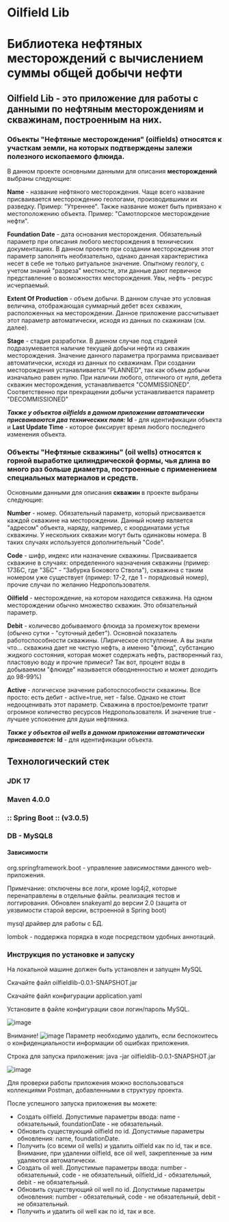# **Oilfield Lib**
# Библиотека нефтяных месторождений с вычислением суммы общей добычи нефти
## Oilfield Lib - это приложение для работы с данными по нефтяным месторождениям и скважинам, построенным на них.

### Объекты "Нефтяные месторождения" (oilfields) относятся к участкам земли, на которых подтверждены залежи полезного ископаемого флюида.

В данном проекте основными данными для описания **месторождений** выбраны следующие:

**Name** - название нефтяного месторождения. Чаще всего название присваивается месторождению геологами, производившими их разведку. Пример: "Утреннее".
Также название может быть привязано к местоположению объекта. Пример: "Самотлорское месторождение нефти".

**Foundation Date** - дата основания месторождения. Обязательный параметр при описания любого месторождения в технических документациях.
В данном проекте при создании месторождения этот параметр заполнять необязательно, однако данная характеристика несет в себе не только ритуальное значение.
Опытному геологу, с учетом знаний "разреза" местности, эти данные дают первичное представление о возможностях месторождения. Увы, нефть - ресурс исчерпаемый.

**Extent Of Production** - объем добычи. В данном случае это условная величина, отображающая суммарный дебет всех скважин, расположенных на месторождении.
Данное приложение рассчитывает этот параметр автоматически, исходя из данных по скажинам (см. далее).

**Stage** - стадия разработки. В данном случае под стадией подразумевается наличие текущей добычи нефти из скважин месторождения. 
Значение данного параметра программа присваивает автоматически, исходя из данных по скважинам. При создании месторождения устанавливается "PLANNED", так как
объем добычи изначально равен нулю. При наличии любого, отличного от нуля, дебета скважин месторождения, устанавливается "COMMISSIONED". 
Соответственно при прекращении добычи устанавливается параметр "DECOMMISSIONED"

***Также у объектов oilfields в данном приложении автоматически присваиваются два технических поля:*** **Id** - для идентификации объекта и
**Last Update Time** - которое фиксирует время любого последнего изменения объекта.

### Объекты "Нефтяные скважины" (oil wells) относятся к горной выработке цилиндрической формы, чья длина во много раз больше диаметра, построенные с применением специальных материалов и средств.

Основными данными для описания **скважин** в проекте выбраны следующие:

**Number** - номер. Обязательный параметр, который присваивается каждой скважине на месторождении. Данный номер является "адресом" объекта,
наряду, например, с координатами устья скважины. У нескольких скважин могут быть одинаковы номера. В таких случаях используется дополнительный "Code".

**Code** - шифр, индекс или назначение скважины. Присваивается скважине в случаях: определенного назначения
скважины (пример: 17ЗБС, где "ЗБС" - "Забурка Бокового Ствола"),
скважина с таким номером уже существует (пример: 17-2, где 1 - порядковый номер), прочие случаи по желанию Недропользователя.

**Oilfield** - месторождение, на котором находится скважина. На одном месторождении обычно множество скважин. Это обязательный параметр.

**Debit** - количесво добываемого флюида за промежуток времени (обычно сутки - "суточный дебет"). Основной показатель работоспособности скважины.
(Лирическое отступление. А вы знали что... скважина дает не чистую нефть, а именно "флюид", субстанцию жидкого состояния, которая может содержать нефть,
растворенный газ, пластовую воду и прочие примеси? Так вот, процент воды в добываемом "флюиде" называется обводненностью и может доходить до 98-99%)

**Active** - логическое значение работоспособности скважины. Все просто: есть дебит - active=true, нет - false. Однако не стоит недооценивать этот параметр.
Скважина в простое/ремонте тратит огромное количество ресурсов Недропользователя. И значение true - лучшее успокоение для души нефтяника.

***Также у объектов oil wells в данном приложении автоматически присваивается:*** **Id** - для идентификации объекта.

## Технологический стек
### JDK 17
### Maven 4.0.0
### :: Spring Boot :: (v3.0.5)

### DB - MySQL8

#### Зависимости
org.springframework.boot - управление зависимостями данного web-приложения. 

Примечание: отключены все логи, кроме log4j2, которые перенаправлены в отдельные файлы. реализация тестов и логгирования. Обновлен snakeyaml до версии 2.0 (защита от уязвимости старой версии, встроенной в Spring boot)

mysql драйвер для работы с БД.

lombok - поддержка порядка в коде посредством удобных аннотаций.

### Инструкция по установке и запуску
На локальной машине должен быть установлен и запущен MySQL

Скачайте файл oilfieldlib-0.0.1-SNAPSHOT.jar

Скачайте файл конфигурации application.yaml

Установите в файле конфигурации свои логин/пароль MySQL.

![image](https://user-images.githubusercontent.com/120375170/232064520-4f3c6c16-1654-4786-be91-42507a79b3d9.png)


Внимание! ![image](https://user-images.githubusercontent.com/120375170/232072131-98055812-c77c-4402-847c-f3252f10cb05.png)
Параметр необходимо удалить, если беспокоитесь о конфиденциальности информации об ошибках приложения.

Строка для запуска приложения: java -jar oilfieldlib-0.0.1-SNAPSHOT.jar

![image](https://user-images.githubusercontent.com/120375170/232073638-062df8b3-c2a3-4d53-bb74-b126619b8c9e.png)

Для проверки работы приложения можно воспользоваться коллекциями Postman, добавленными в структуру проекта.

После успешного запуска приложения вы можете:
+ Создать oilfield. Допустимые параметры ввода: name - обязательный, foundationDate - не обязательный.
+ Обновить существующий oilfield по id. Допустимые параметры обновления: name, foundationDate.
+ Получить (со всеми oil wells) и удалить oilfield как по id, так и все. Внимание, при удалении oilfield, все oil well, закрепленные за ним удаляются автоматически.
+ Создать oil well. Допустимые параметры ввода: number - обязательный, code - не обязательный, oilfield_id - обязательный, debit - не обязательный.
+ Обновить существующий oil well по id. Допустимые параметры обновления: number - обязательный, code - не обязательный, debit - не обязательный.
+ Получить и удалить oil well как по id, так и все.
